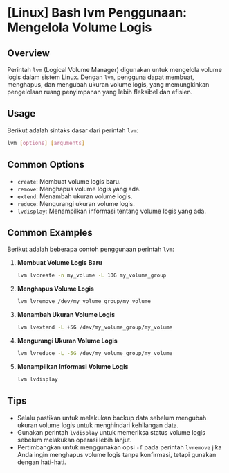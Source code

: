 # [Linux] Bash lvm Penggunaan: Mengelola Volume Logis

## Overview
Perintah `lvm` (Logical Volume Manager) digunakan untuk mengelola volume logis dalam sistem Linux. Dengan `lvm`, pengguna dapat membuat, menghapus, dan mengubah ukuran volume logis, yang memungkinkan pengelolaan ruang penyimpanan yang lebih fleksibel dan efisien.

## Usage
Berikut adalah sintaks dasar dari perintah `lvm`:

```bash
lvm [options] [arguments]
```

## Common Options
- `create`: Membuat volume logis baru.
- `remove`: Menghapus volume logis yang ada.
- `extend`: Menambah ukuran volume logis.
- `reduce`: Mengurangi ukuran volume logis.
- `lvdisplay`: Menampilkan informasi tentang volume logis yang ada.

## Common Examples
Berikut adalah beberapa contoh penggunaan perintah `lvm`:

1. **Membuat Volume Logis Baru**
   ```bash
   lvm lvcreate -n my_volume -L 10G my_volume_group
   ```

2. **Menghapus Volume Logis**
   ```bash
   lvm lvremove /dev/my_volume_group/my_volume
   ```

3. **Menambah Ukuran Volume Logis**
   ```bash
   lvm lvextend -L +5G /dev/my_volume_group/my_volume
   ```

4. **Mengurangi Ukuran Volume Logis**
   ```bash
   lvm lvreduce -L -5G /dev/my_volume_group/my_volume
   ```

5. **Menampilkan Informasi Volume Logis**
   ```bash
   lvm lvdisplay
   ```

## Tips
- Selalu pastikan untuk melakukan backup data sebelum mengubah ukuran volume logis untuk menghindari kehilangan data.
- Gunakan perintah `lvdisplay` untuk memeriksa status volume logis sebelum melakukan operasi lebih lanjut.
- Pertimbangkan untuk menggunakan opsi `-f` pada perintah `lvremove` jika Anda ingin menghapus volume logis tanpa konfirmasi, tetapi gunakan dengan hati-hati.